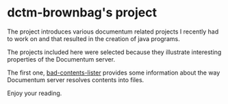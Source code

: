 # dctm-brownbag's project

The project introduces various documentum related projects I recently had to
work on and that resulted in the creation of java programs.

The projects included here were selected because they illustrate interesting
properties of the Documentum server.

The first one, [bad-contents-lister](./bad-contents-lister)
provides some information about the way Documentum server resolves contents into files.

Enjoy your reading.
